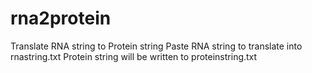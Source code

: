 # rna2protein
 Translate RNA string to Protein string
 Paste RNA string to translate into rnastring.txt
 Protein string will be written to proteinstring.txt